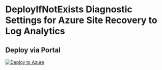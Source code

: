 # DeployIfNotExists Diagnostic Settings for Azure Site Recovery to Log Analytics


## Deploy via Portal

[![Deploy to Azure](http://azuredeploy.net/deploybutton.png)](https://portal.azure.com/#blade/Microsoft_Azure_Policy/CreatePolicyDefinitionBlade/uri/https%3A%2F%2Fraw.githubusercontent.com%2Fsixtencyber%2FAzure-Policies%2Fmain%2FLog_Analytics%2F_Deploy_Based_On_Resource_Tag%2Frecovery-services-to-loganalytics%2Fdeploy-diagnostic-settings-recoveryService-to-loganalytics-bytag.json)

